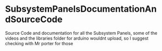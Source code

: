 # SubsystemPanelsDocumentationAndSourceCode
Source Code and documentation for all the Subsystem Panels, some of the videos and the libraries folder for arduino wouldnt upload, so I suggest checking with Mr porter for those
